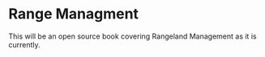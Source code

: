 # Range Managment
This will be an open source book covering Rangeland Management as it is currently.  
